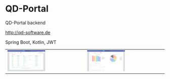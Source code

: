 # QD-Portal
QD-Portal backend

http://qd-software.de

Spring Boot, Kotlin, JWT

<table>
  <tr>
    <td><img src="src/main/resources/readme/qd-software-overview.png" width=50%></td>
    <td><img src="src/main/resources/readme/qd-software-statistics.png" width=50%></td>
  </tr>
 </table>